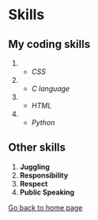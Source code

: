 # Skills

## My coding skills
1. * *CSS* 
1. * *C language* 
1. * *HTML* 
1. * *Python* 

## Other skills
1. **Juggling**
1. **Responsibility**
1. **Respect**
1. **Public Speaking**

[Go back to home page](./README.md)
